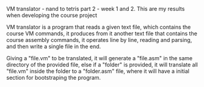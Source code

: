 VM translator - nand to tetris part 2 - week 1 and 2.
This are my results when developing the course project

VM translator is a program that reads a given text file, which contains the course VM commands,
it produces from it another text file that contains the course assembly commands,
it operates line by line, reading and parsing, and then write a single file in the end.

Giving a "file.vm" to be translated, it will generate a "file.asm" in the same directory of the provided file,
else if a "folder" is provided, it will translate all "file.vm" inside the folder to a "folder.asm" file,
where it will have a initial section for bootstraping the program.
